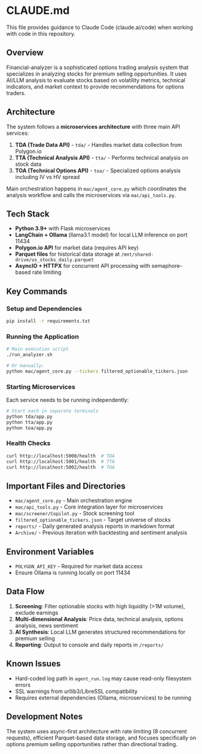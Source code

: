 # CLAUDE.md

This file provides guidance to Claude Code (claude.ai/code) when working with code in this repository.

## Overview

Financial-analyzer is a sophisticated options trading analysis system that specializes in analyzing stocks for premium selling opportunities. It uses AI/LLM analysis to evaluate stocks based on volatility metrics, technical indicators, and market context to provide recommendations for options traders.

## Architecture

The system follows a **microservices architecture** with three main API services:

1. **TDA (Trade Data API)** - `tda/` - Handles market data collection from Polygon.io
2. **TTA (Technical Analysis API)** - `tta/` - Performs technical analysis on stock data  
3. **TOA (Technical Options API)** - `toa/` - Specialized options analysis including IV vs HV spread

Main orchestration happens in `mac/agent_core.py` which coordinates the analysis workflow and calls the microservices via `mac/api_tools.py`.

## Tech Stack

- **Python 3.9+** with Flask microservices
- **LangChain + Ollama** (llama3.1 model) for local LLM inference on port 11434
- **Polygon.io API** for market data (requires API key)
- **Parquet files** for historical data storage at `/mnt/shared-drive/us_stocks_daily.parquet`
- **AsyncIO + HTTPX** for concurrent API processing with semaphore-based rate limiting

## Key Commands

### Setup and Dependencies
```bash
pip install -r requirements.txt
```

### Running the Application
```bash
# Main execution script
./run_analyzer.sh

# Or manually:
python mac/agent_core.py --tickers filtered_optionable_tickers.json
```

### Starting Microservices
Each service needs to be running independently:
```bash
# Start each in separate terminals
python tda/app.py
python tta/app.py  
python toa/app.py
```

### Health Checks
```bash
curl http://localhost:5000/health  # TDA
curl http://localhost:5001/health  # TTA
curl http://localhost:5002/health  # TOA
```

## Important Files and Directories

- `mac/agent_core.py` - Main orchestration engine
- `mac/api_tools.py` - Core integration layer for microservices
- `mac/screener/Copilot.py` - Stock screening tool
- `filtered_optionable_tickers.json` - Target universe of stocks
- `reports/` - Daily generated analysis reports in markdown format
- `Archive/` - Previous iteration with backtesting and sentiment analysis

## Environment Variables

- `POLYGON_API_KEY` - Required for market data access
- Ensure Ollama is running locally on port 11434

## Data Flow

1. **Screening**: Filter optionable stocks with high liquidity (>1M volume), exclude earnings
2. **Multi-dimensional Analysis**: Price data, technical analysis, options analysis, news sentiment
3. **AI Synthesis**: Local LLM generates structured recommendations for premium selling
4. **Reporting**: Output to console and daily reports in `/reports/`

## Known Issues

- Hard-coded log path in `agent_run.log` may cause read-only filesystem errors
- SSL warnings from urllib3/LibreSSL compatibility  
- Requires external dependencies (Ollama, microservices) to be running

## Development Notes

The system uses async-first architecture with rate limiting (8 concurrent requests), efficient Parquet-based data storage, and focuses specifically on options premium selling opportunities rather than directional trading.